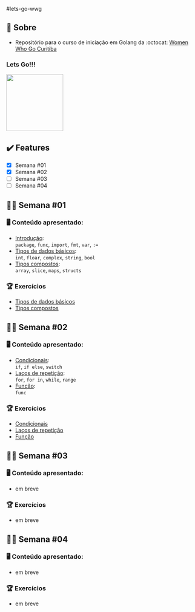 #lets-go-wwg

## :love_you_gesture: Sobre

- Repositório para o curso de iniciação em Golang da :octocat: [Women Who Go Curitiba](https://github.com/womenwhogocwb)


<h3>Lets <strong>Go!!!</strong></h3>

<img src="https://revista.devall.com.br/wp-content/uploads/2018/09/gopher-adventure.png" height="150" widtg="150">

## :heavy_check_mark: Features

- [x] Semana #01
- [x] Semana #02
- [ ] Semana #03
- [ ] Semana #04

## :woman_technologist: Semana #01

### :desktop_computer: Conteúdo apresentado:
- [Introdução](https://github.com/rayanepimentel/lets-go-wwg/blob/main/notes/semana01/1.1intro.md):<br>
`package`, `func`, `import`, `fmt`, `var`, `:=`
- [Tipos de dados básicos](https://github.com/rayanepimentel/lets-go-wwg/blob/main/notes/semana01/1.2tiposDeDados.md):<br>
`int`, `floar`, `complex`, `string`, `bool`
- [Tipos compostos](https://github.com/rayanepimentel/lets-go-wwg/blob/main/notes/semana01/1.3tiposCompostos.md):<br>
`array`, `slice`, `maps`, `structs`


### :trophy: Exercícios
- [Tipos de dados básicos](https://github.com/rayanepimentel/lets-go-wwg/tree/main/semana01/exercicios/tiposDeDados)
- [Tipos compostos](https://github.com/rayanepimentel/lets-go-wwg/tree/main/semana01/exercicios/tiposCompostos)

## :woman_technologist: Semana #02

### :desktop_computer: Conteúdo apresentado:
- [Condicionais](https://github.com/rayanepimentel/lets-go-wwg/blob/main/notes/semana02/2.1condicionais.md):<br>
`if`, `if else`, `switch`
- [Laços de repetição](https://github.com/rayanepimentel/lets-go-wwg/blob/main/notes/semana02/2.2lacosDeRepeticao.md):<br>
`for`, `for in`, `while`, `range`
- [Função](https://github.com/rayanepimentel/lets-go-wwg/blob/main/notes/semana02/2.3funcao.md):<br>
`func`
 
### :trophy: Exercícios
- [Condicionais](https://github.com/rayanepimentel/lets-go-wwg/tree/main/semana02/Exercicios/condicionais)
- [Laços de repetição](https://github.com/rayanepimentel/lets-go-wwg/tree/main/semana02/Exercicios/loop)
- [Função](https://github.com/rayanepimentel/lets-go-wwg/tree/main/semana02/Exercicios/funcoes)

## :woman_technologist: Semana #03

### :desktop_computer: Conteúdo apresentado:
- em breve
 
### :trophy: Exercícios
- em breve

## :woman_technologist: Semana #04

### :desktop_computer: Conteúdo apresentado:
- em breve
 
### :trophy: Exercícios
- em breve

